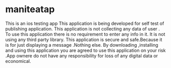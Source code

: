 # maniteatap
This is an ios testing app
This application is being developed for self test of publishing application.
This application is not collecting any data of user .
To use this application there is no requirement to enter any info in it.
It is not using any third party library.
This application is secure and safe.Because it is for just displaying a message .Nothing else.
By downloading ,installing and using this application you are agreed to use this application on your risk .App ownere do not have any responsibility for loss of any digital data or economical.
